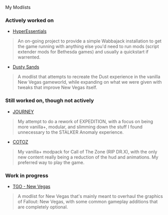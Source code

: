 
My Modlists

### Actively worked on

- [HyperEssentials](https://github.com/Biblioklept/hyperessentials)
> An on-going project to provide a simple Wabbajack installation to get the game running with anything else you'd need to run mods (script extender mods for Bethesda games) and usually a quickstart if warrented.
- [Dusty Sands](https://github.com/Biblioklept/dusty-sands)
> A modlist that attempts to recreate the Dust experience in the vanilla New Vegas gameworld, while expanding on what we were given with tweaks that improve New Vegas itself.

### Still worked on, though not actively

- [JOURNEY](./journey/)
> My attempt to do a rework of EXPEDITION, with a focus on being more vanilla+, modular, and slimming down the stuff I found unnecessary to the STALKER Anomaly experience.
- [COTOZ](./cotoz/)
> My vanilla+ modpack for Call of The Zone (RIP DR.X), with the only new content really being a reduction of the hud and animations. My preferred way to play the game.

### Work in progress

- [TGO - New Vegas](https://github.com/Biblioklept/total-graphics-overhaul-nv)
> A modlist for New Vegas that's mainly meant to overhaul the graphics of Fallout: New Vegas, with some common gameplay additions that are completely optional.